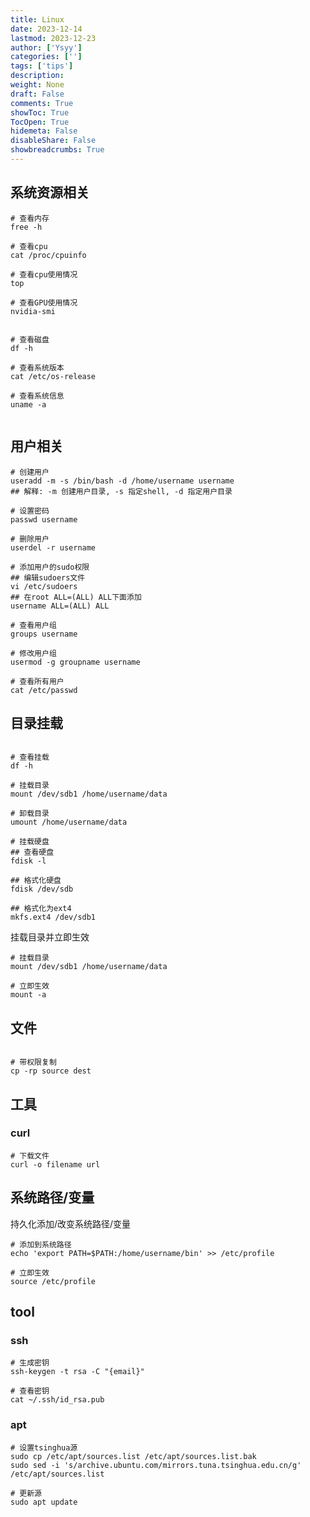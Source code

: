 ```yaml
---
title: Linux
date: 2023-12-14
lastmod: 2023-12-23
author: ['Ysyy']
categories: ['']
tags: ['tips']
description: 
weight: None
draft: False
comments: True
showToc: True
TocOpen: True
hidemeta: False
disableShare: False
showbreadcrumbs: True
---
```

## 系统资源相关

```shell
# 查看内存
free -h

# 查看cpu
cat /proc/cpuinfo

# 查看cpu使用情况
top

# 查看GPU使用情况
nvidia-smi


# 查看磁盘
df -h

# 查看系统版本
cat /etc/os-release

# 查看系统信息
uname -a


```

## 用户相关

```shell
# 创建用户
useradd -m -s /bin/bash -d /home/username username
## 解释: -m 创建用户目录, -s 指定shell, -d 指定用户目录

# 设置密码
passwd username

# 删除用户
userdel -r username

# 添加用户的sudo权限
## 编辑sudoers文件
vi /etc/sudoers
## 在root ALL=(ALL) ALL下面添加
username ALL=(ALL) ALL

# 查看用户组
groups username

# 修改用户组
usermod -g groupname username

# 查看所有用户
cat /etc/passwd

```

## 目录挂载

```shell

# 查看挂载
df -h

# 挂载目录
mount /dev/sdb1 /home/username/data

# 卸载目录
umount /home/username/data

# 挂载硬盘
## 查看硬盘
fdisk -l

## 格式化硬盘
fdisk /dev/sdb

## 格式化为ext4
mkfs.ext4 /dev/sdb1

```

挂载目录并立即生效

```shell
# 挂载目录
mount /dev/sdb1 /home/username/data

# 立即生效
mount -a

```

## 文件

```shell

# 带权限复制
cp -rp source dest

```

## 工具

### curl

```shell
# 下载文件
curl -o filename url

```

## 系统路径/变量

持久化添加/改变系统路径/变量

```shell
# 添加到系统路径
echo 'export PATH=$PATH:/home/username/bin' >> /etc/profile

# 立即生效
source /etc/profile
```

## tool

### ssh
```shell
# 生成密钥
ssh-keygen -t rsa -C "{email}"

# 查看密钥
cat ~/.ssh/id_rsa.pub
```

### apt

```shell
# 设置tsinghua源
sudo cp /etc/apt/sources.list /etc/apt/sources.list.bak
sudo sed -i 's/archive.ubuntu.com/mirrors.tuna.tsinghua.edu.cn/g' /etc/apt/sources.list

# 更新源
sudo apt update